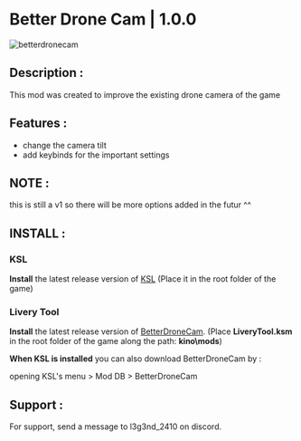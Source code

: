 # Better Drone Cam | 1.0.0
![betterdronecam](https://github.com/user-attachments/assets/bea44c0c-8c74-4344-a344-fb86f91ecd65)

## Description :

This mod was created to improve the existing drone camera of the game

## Features :
- change the camera tilt
- add keybinds for the important settings

## NOTE :

this is still a v1 so there will be more options added in the futur ^^

## INSTALL :

### KSL 
**Install** the latest release version of [KSL](https://github.com/trbflxr/ksl/releases) 
(Place it in the root folder of the game)
### Livery Tool 
**Install** the latest release version of [BetterDroneCam](https://github.com/l3g3nd2410/BetterDroneCam/releases). (Place **LiveryTool.ksm** in the root folder of the game along the path: **kino\mods**)

**When KSL is installed** you can also download BetterDroneCam by :

opening KSL's menu > Mod DB > BetterDroneCam

## Support :

For support, send a message to l3g3nd_2410 on discord.
